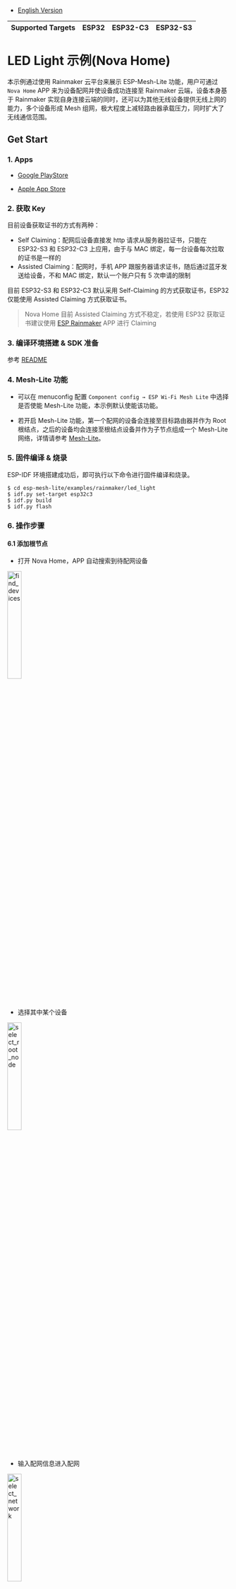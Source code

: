 - [English Version](https://github.com/espressif/esp-mesh-lite/blob/master/examples/rainmaker_led_light/README.md)

| Supported Targets | ESP32 | ESP32-C3 | ESP32-S3 |
| ----------------- | ----- | -------- | -------- |

# LED Light 示例(Nova Home)

本示例通过使用 Rainmaker 云平台来展示 ESP-Mesh-Lite 功能，用户可通过 `Nova Home` APP 来为设备配网并使设备成功连接至 Rainmaker 云端，设备本身基于 Rainmaker 实现自身连接云端的同时，还可以为其他无线设备提供无线上网的能力，多个设备形成 Mesh 组网，极大程度上减轻路由器承载压力，同时扩大了无线通信范围。

## Get Start

### 1. Apps

- [Google PlayStore](https://play.google.com/store/apps/details?id=com.espressif.novahome)

- [Apple App Store](https://apps.apple.com/us/app/nova-home/id1563728960)

### 2. 获取 Key

目前设备获取证书的方式有两种：

- Self Claiming：配网后设备直接发 http 请求从服务器拉证书，只能在 ESP32-S3 和 ESP32-C3 上应用，由于与 MAC 绑定，每一台设备每次拉取的证书是一样的
- Assisted Claiming：配网时，手机 APP 跟服务器请求证书，随后通过蓝牙发送给设备，不和 MAC 绑定，默认一个账户只有 5 次申请的限制

目前 ESP32-S3 和 ESP32-C3 默认采用 Self-Claiming 的方式获取证书，ESP32 仅能使用 Assisted Claiming 方式获取证书。

>Nova Home 目前 Assisted Claiming 方式不稳定，若使用 ESP32 获取证书建议使用 [ESP Rainmaker](https://github.com/espressif/esp-rainmaker#phone-apps) APP 进行 Claiming

### 3. 编译环境搭建 & SDK 准备

参考 [README](https://github.com/espressif/esp-iot-bridge/blob/master/components/iot_bridge/User_Guide.md#3-set-up-development-environment)

### 4. Mesh-Lite 功能

- 可以在 menuconfig 配置 `Component config → ESP Wi-Fi Mesh Lite` 中选择是否使能 Mesh-Lite 功能，本示例默认使能该功能。

- 若开启 Mesh-Lite 功能，第一个配网的设备会连接至目标路由器并作为 Root 根结点，之后的设备均会连接至根结点设备并作为子节点组成一个 Mesh-Lite 网络，详情请参考 [Mesh-Lite](https://github.com/espressif/esp-mesh-lite/blob/master/components/mesh_lite/User_Guide_CN.md)。

### 5. 固件编译 & 烧录

ESP-IDF 环境搭建成功后，即可执行以下命令进行固件编译和烧录。

```
$ cd esp-mesh-lite/examples/rainmaker/led_light
$ idf.py set-target esp32c3
$ idf.py build
$ idf.py flash
```

### 6. 操作步骤

#### 6.1 添加根节点

- 打开 Nova Home，APP 自动搜索到待配网设备

<img src="https://raw.githubusercontent.com/espressif/esp-mesh-lite/master/examples/rainmaker_led_light/_static/find_devices.jpg" alt="find_devices" width="25%" div align=center />

- 选择其中某个设备

<img src="./_static/select_root_node.png" alt="select_root_node" width="25%" div align=center />

- 输入配网信息进入配网

<img src="https://raw.githubusercontent.com/espressif/esp-mesh-lite/master/examples/rainmaker_led_light/_static/select_network.jpg" alt="select_network" width="25%" div align=center />

- 配网成功

<img src="./_static/root_done.png" alt="root_done" width="25%" div align=center />

- 配网成功后的设备

<img src="./_static/root_device_of_common.png" alt="root_device_of_common" width="25%" div align=center />

- 配网成功后的设备所属 Mesh 页面（Mesh ID 为 117）

<img src="./_static/root_device_of_mesh.png" alt="root_device_of_mesh" width="25%" div align=center />

#### 6.2 添加子节点

- 进入对应 Mesh 页面，点击右上角加号

<img src="./_static/mesh_page.png" alt="mesh_page" width="25%" div align=center />

- 选择要配网的子节电设备

<img src="./_static/select_child_devices.jpg" alt="select_child_devices" width="25%" div align=center />

- 输入配网信息（同为路由器信息）进入配网

<img src="https://raw.githubusercontent.com/espressif/esp-mesh-lite/master/examples/rainmaker_led_light/_static/select_network.jpg" alt="select_network" width="25%" div align=center />

- 配网成功

<img src="./_static/child_done.png" alt="child_done" width="25%" div align=center />

#### 6.3 群控

- 进入 Mesh 页面，点击对应根节点，进入控制页面进行控制 Mesh 组网内部所有设备的灯效

<img src="./_static/root_control.png" alt="root_control" width="25%" div align=center />

#### 6.4 组控

- 进入 Mesh 页面，点击左下角 Group

<img src="./_static/click_group.png" alt="click_group" width="25%" div align=center />

- 创建 Mesh Group

<img src="./_static/select_device_for_group.png" alt="select_device_for_group" width="25%" div align=center />

- 通过创建的 Group 页面进行控制

<img src="./_static/group_control.png" alt="group_control" width="25%" div align=center />

### 7. 注意事项

- 目前 Nova Home 仅支持 Wi-Fi Provisioning 配网（BLE），故该方案目前不支持 ESP32-S2 芯片
